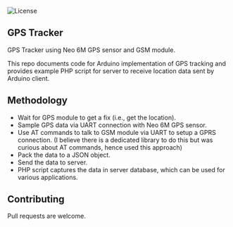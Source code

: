 
![License](https://img.shields.io/github/license/amrathesh/GPS-Tracker)

## GPS Tracker
GPS Tracker using Neo 6M GPS sensor and GSM module.

This repo documents code for Arduino implementation of GPS tracking and provides example PHP script for server to receive location data sent by Arduino client.
## Methodology
* Wait for GPS module to get a fix (i.e., get the location).
* Sample GPS data via UART connection with Neo 6M GPS sensor.
* Use AT commands to talk to GSM module via UART to setup a GPRS connection. (I believe there is a dedicated library to do this but was curious about AT commands, hence used this approach)
* Pack the data to a JSON object.
* Send the data to server.
* PHP script captures the data in server database, which can be used for various applications.

## Contributing
Pull requests are welcome.

